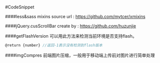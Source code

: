 #CodeSnippet

####less&sass mixins
source url : https://github.com/mytcer/xmixins


####jQuery.cusScrollBar
create by : https://github.com/huzunjie


####getFlashVersion
可以用此方法来检测当前环境是否支持flash。
```javascript
@return {number} //返回-1表示没有检测到flash版本
```

####imgCompres
前端图片压缩，一般用于移动端上传前对图片进行简单处理
